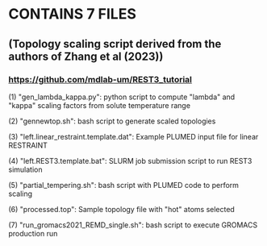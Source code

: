# CONTAINS 7 FILES 
## (Topology scaling script derived from the authors of Zhang et al (2023))
### https://github.com/mdlab-um/REST3_tutorial

(1) "gen_lambda_kappa.py": python script to compute "lambda" and "kappa" scaling factors from solute temperature range

(2) "gennewtop.sh": bash script to generate scaled topologies

(3) "left.linear_restraint.template.dat": Example PLUMED input file for linear RESTRAINT

(4) "left.REST3.template.bat": SLURM job submission script to run REST3 simulation

(5) "partial_tempering.sh": bash script with PLUMED code to perform scaling 

(6) "processed.top": Sample topology file with "hot" atoms selected

(7) "run_gromacs2021_REMD_single.sh": bash script to execute GROMACS production run






